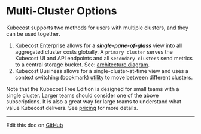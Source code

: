 Multi-Cluster Options
===============

Kubecost supports two methods for users with multiple clusters, and they can be used together.

1. Kubecost Enterprise allows for a ___single-pane-of-glass___ view into all aggregated cluster costs globally. A `primary cluster` serves the Kubecost UI and API endpoints and all `secondary clusters` send metrics to a central storage bucket. See: [architecture diagram](https://guide.kubecost.com/hc/en-us/articles/4407595922711).
2. Kubecost Business allows for a single-cluster-at-time view and uses a context switching (bookmark) [utility](./context-switcher.md) to move between different clusters.

Note that the Kubecost Free Edition is designed for small teams with a single cluster. Larger teams should consider one of the above subscriptions. It is also a great way for large teams to understand what value Kubecost delivers. See [pricing](https://www.kubecost.com/pricing) for more details.

---
Edit this doc on [GitHub](https://github.com/kubecost/docs/blob/main/multi-cluster.md)

<!--- {"article":"4407595970711","section":"4402815636375","permissiongroup":"1500001277122"} --->
